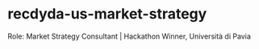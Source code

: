 # recdyda-us-market-strategy
Role: Market Strategy Consultant | Hackathon Winner, Università di Pavia
